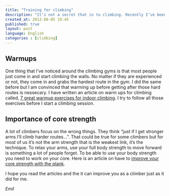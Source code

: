 ```yaml
---
title: "Training for climbing"
description: "It’s not a secret that in to climbing. Recently I’ve been more interested in the exercise and training part of climbing and how I can improve. I started to read books in the subject both about climbing and mountaineering and also how to improve your skills as climber. Sometimes it seems like it’s all in the head and it is but not all the time."
created_at: 2012-06-05 19:45
published: true
layout: post
language: English
categories : [climbing]
---
```


## Warmups

One thing that I’ve noticed around the climbing gyms is that most people just come in and start climbing the walls. No matter if they are experienced or not, they come in and grabs the hardest route in the gym. I did the same before but I am convinced that warming up before getting after those hard routes is nessecary. I have written an article on warm ups for climbing called, [7 great warmup exercises for indoor climbing](http://www.squidoo.com/7-great-climbing-warmup-exercises). I try to follow all those exercises before I start a climbing session.

## Importance of core strength

A lot of climbers focus on the wrong things. They think “just if I get stronger arms I’ll climb harder routes...”. That could be true for some climbers but for most of us it’s not the arm strength that is the weakest link, it’s the technique. To relax your arms, use your full body strength to move forward is something a lot of people forget. To be able to use your body strength you need to work on your core. Here is an article on have to [improve your core strength with the plank](http://www.squidoo.com/how-to-strengthen-your-core-muscles-for-rock-climbing).

I hope you read the articles and the it can improve you as a climber just as it did for me.

_Emil_
